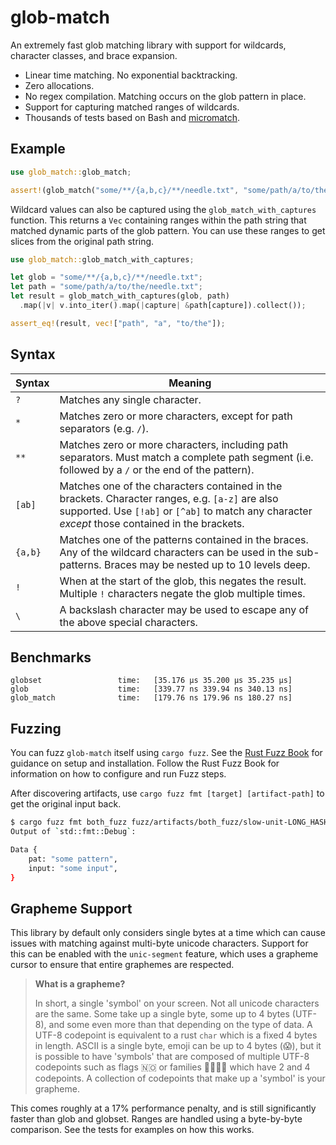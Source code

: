 # glob-match

An extremely fast glob matching library with support for wildcards, character classes, and brace expansion.

- Linear time matching. No exponential backtracking.
- Zero allocations.
- No regex compilation. Matching occurs on the glob pattern in place.
- Support for capturing matched ranges of wildcards.
- Thousands of tests based on Bash and [micromatch](https://github.com/micromatch/micromatch).

## Example

```rust
use glob_match::glob_match;

assert!(glob_match("some/**/{a,b,c}/**/needle.txt", "some/path/a/to/the/needle.txt"));
```

Wildcard values can also be captured using the `glob_match_with_captures` function. This returns a `Vec` containing ranges within the path string that matched dynamic parts of the glob pattern. You can use these ranges to get slices from the original path string.

```rust
use glob_match::glob_match_with_captures;

let glob = "some/**/{a,b,c}/**/needle.txt";
let path = "some/path/a/to/the/needle.txt";
let result = glob_match_with_captures(glob, path)
  .map(|v| v.into_iter().map(|capture| &path[capture]).collect());

assert_eq!(result, vec!["path", "a", "to/the"]);
```

## Syntax

| Syntax  | Meaning                                                                                                                                                                                             |
| ------- | --------------------------------------------------------------------------------------------------------------------------------------------------------------------------------------------------- |
| `?`     | Matches any single character.                                                                                                                                                                       |
| `*`     | Matches zero or more characters, except for path separators (e.g. `/`).                                                                                                                             |
| `**`    | Matches zero or more characters, including path separators. Must match a complete path segment (i.e. followed by a `/` or the end of the pattern).                                                  |
| `[ab]`  | Matches one of the characters contained in the brackets. Character ranges, e.g. `[a-z]` are also supported. Use `[!ab]` or `[^ab]` to match any character _except_ those contained in the brackets. |
| `{a,b}` | Matches one of the patterns contained in the braces. Any of the wildcard characters can be used in the sub-patterns. Braces may be nested up to 10 levels deep.                                     |
| `!`     | When at the start of the glob, this negates the result. Multiple `!` characters negate the glob multiple times.                                                                                     |
| `\`     | A backslash character may be used to escape any of the above special characters.                                                                                                                    |

## Benchmarks

```
globset                 time:   [35.176 µs 35.200 µs 35.235 µs]
glob                    time:   [339.77 ns 339.94 ns 340.13 ns]
glob_match              time:   [179.76 ns 179.96 ns 180.27 ns]
```

## Fuzzing

You can fuzz `glob-match` itself using `cargo fuzz`. See the
[Rust Fuzz Book](https://rust-fuzz.github.io/book/cargo-fuzz/setup.html) for
guidance on setup and installation. Follow the Rust Fuzz Book for information on
how to configure and run Fuzz steps.

After discovering artifacts, use `cargo fuzz fmt [target] [artifact-path]` to
get the original input back.

```sh
$ cargo fuzz fmt both_fuzz fuzz/artifacts/both_fuzz/slow-unit-LONG_HASH
Output of `std::fmt::Debug`:

Data {
    pat: "some pattern",
    input: "some input",
}
```

## Grapheme Support

This library by default only considers single bytes at a time which can cause
issues with matching against multi-byte unicode characters. Support for this
can be enabled with the `unic-segment` feature, which uses a grapheme cursor
to ensure that entire graphemes are respected.

> **What is a grapheme?**
>
> In short, a single 'symbol' on your screen. Not all
> unicode characters are the same. Some take up a single byte, some up to
> 4 bytes (UTF-8), and some even more than that depending on the type of
> data. A UTF-8 codepoint is equivalent to a rust `char` which is a fixed
> 4 bytes in length. ASCII is a single byte, emoji can be up to 4 bytes (😱),
> but it is possible to have 'symbols' that are composed of multiple UTF-8
> codepoints such as flags 🇳🇴 or families 👨‍👩‍👦‍👦 which have 2 and 4 codepoints.
> A collection of codepoints that make up a 'symbol' is your grapheme.

This comes roughly at a 17% performance penalty, and is still significantly
faster than glob and globset. Ranges are handled using a byte-by-byte
comparison. See the tests for examples on how this works.
